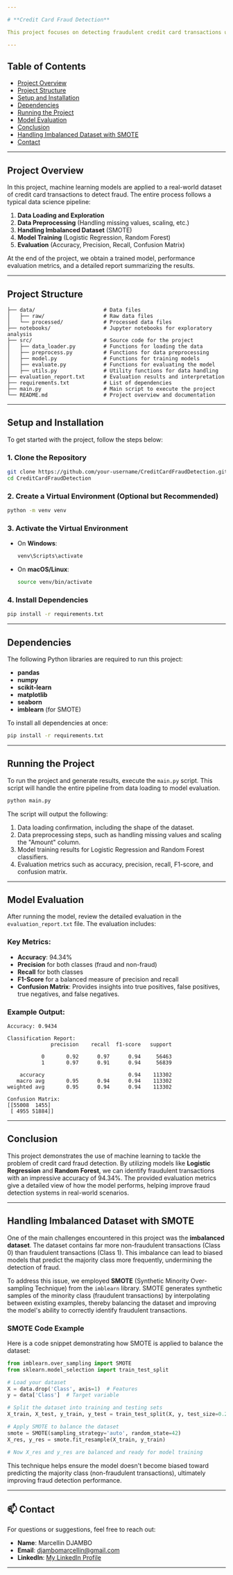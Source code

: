 ```yaml
---

# **Credit Card Fraud Detection**

This project focuses on detecting fraudulent credit card transactions using machine learning techniques. The goal is to predict whether a given transaction is legitimate or fraudulent based on various features of the transaction. The dataset used in this project includes anonymized features for privacy, such as the transaction amount, time, and other factors that may contribute to identifying fraudulent activities.

---
```


## **Table of Contents**

- [Project Overview](#project-overview)
- [Project Structure](#project-structure)
- [Setup and Installation](#setup-and-installation)
- [Dependencies](#dependencies)
- [Running the Project](#running-the-project)
- [Model Evaluation](#model-evaluation)
- [Conclusion](#conclusion)
- [Handling Imbalanced Dataset with SMOTE](#handling-imbalanced-dataset-with-smote)
- [Contact](#contact)

---

## **Project Overview**

In this project, machine learning models are applied to a real-world dataset of credit card transactions to detect fraud. The entire process follows a typical data science pipeline:

1. **Data Loading and Exploration**
2. **Data Preprocessing** (Handling missing values, scaling, etc.)
3. **Handling Imbalanced Dataset** (SMOTE)
4. **Model Training** (Logistic Regression, Random Forest)
5. **Evaluation** (Accuracy, Precision, Recall, Confusion Matrix)

At the end of the project, we obtain a trained model, performance evaluation metrics, and a detailed report summarizing the results.

---

## **Project Structure**

```plaintext
├── data/                      # Data files
│   ├── raw/                   # Raw data files
│   └── processed/             # Processed data files
├── notebooks/                 # Jupyter notebooks for exploratory analysis
├── src/                       # Source code for the project
│   ├── data_loader.py         # Functions for loading the data
│   ├── preprocess.py          # Functions for data preprocessing
│   ├── model.py               # Functions for training models
│   ├── evaluate.py            # Functions for evaluating the model
│   ├── utils.py               # Utility functions for data handling
├── evaluation_report.txt      # Evaluation results and interpretation
├── requirements.txt           # List of dependencies
├── main.py                    # Main script to execute the project
└── README.md                  # Project overview and documentation
```

---

## **Setup and Installation**

To get started with the project, follow the steps below:

### 1. Clone the Repository

```bash
git clone https://github.com/your-username/CreditCardFraudDetection.git
cd CreditCardFraudDetection
```

### 2. Create a Virtual Environment (Optional but Recommended)

```bash
python -m venv venv
```

### 3. Activate the Virtual Environment

- On **Windows**:
  ```bash
  venv\Scripts\activate
  ```

- On **macOS/Linux**:
  ```bash
  source venv/bin/activate
  ```

### 4. Install Dependencies

```bash
pip install -r requirements.txt
```

---

## **Dependencies**

The following Python libraries are required to run this project:

- **pandas**
- **numpy**
- **scikit-learn**
- **matplotlib**
- **seaborn**
- **imblearn** (for SMOTE)

To install all dependencies at once:

```bash
pip install -r requirements.txt
```

---

## **Running the Project**

To run the project and generate results, execute the `main.py` script. This script will handle the entire pipeline from data loading to model evaluation.

```bash
python main.py
```

The script will output the following:

1. Data loading confirmation, including the shape of the dataset.
2. Data preprocessing steps, such as handling missing values and scaling the "Amount" column.
3. Model training results for Logistic Regression and Random Forest classifiers.
4. Evaluation metrics such as accuracy, precision, recall, F1-score, and confusion matrix.

---

## **Model Evaluation**

After running the model, review the detailed evaluation in the `evaluation_report.txt` file. The evaluation includes:

### Key Metrics:

- **Accuracy**: 94.34%  
- **Precision** for both classes (fraud and non-fraud)  
- **Recall** for both classes  
- **F1-Score** for a balanced measure of precision and recall  
- **Confusion Matrix**: Provides insights into true positives, false positives, true negatives, and false negatives.

### Example Output:

```
Accuracy: 0.9434

Classification Report:
              precision    recall  f1-score   support

           0       0.92      0.97      0.94     56463
           1       0.97      0.91      0.94     56839

    accuracy                           0.94    113302
   macro avg       0.95      0.94      0.94    113302
weighted avg       0.95      0.94      0.94    113302

Confusion Matrix:
[[55008  1455]
 [ 4955 51884]]
```

---

## **Conclusion**

This project demonstrates the use of machine learning to tackle the problem of credit card fraud detection. By utilizing models like **Logistic Regression** and **Random Forest**, we can identify fraudulent transactions with an impressive accuracy of 94.34%. The provided evaluation metrics give a detailed view of how the model performs, helping improve fraud detection systems in real-world scenarios.

---

## **Handling Imbalanced Dataset with SMOTE**

One of the main challenges encountered in this project was the **imbalanced dataset**. The dataset contains far more non-fraudulent transactions (Class 0) than fraudulent transactions (Class 1). This imbalance can lead to biased models that predict the majority class more frequently, undermining the detection of fraud.

To address this issue, we employed **SMOTE** (Synthetic Minority Over-sampling Technique) from the `imblearn` library. SMOTE generates synthetic samples of the minority class (fraudulent transactions) by interpolating between existing examples, thereby balancing the dataset and improving the model's ability to correctly identify fraudulent transactions.

### SMOTE Code Example

Here is a code snippet demonstrating how SMOTE is applied to balance the dataset:

```python
from imblearn.over_sampling import SMOTE
from sklearn.model_selection import train_test_split

# Load your dataset
X = data.drop('Class', axis=1)  # Features
y = data['Class']  # Target variable

# Split the dataset into training and testing sets
X_train, X_test, y_train, y_test = train_test_split(X, y, test_size=0.2, random_state=42)

# Apply SMOTE to balance the dataset
smote = SMOTE(sampling_strategy='auto', random_state=42)
X_res, y_res = smote.fit_resample(X_train, y_train)

# Now X_res and y_res are balanced and ready for model training
```

This technique helps ensure the model doesn't become biased toward predicting the majority class (non-fraudulent transactions), ultimately improving fraud detection performance.

---

## 📫 Contact

For questions or suggestions, feel free to reach out:  
- **Name**: Marcellin DJAMBO
- **Email**: djambomarcellin@gmail.com
- **LinkedIn**: [My LinkedIn Profile](https://www.linkedin.com/in/marcellindjambo)

---
